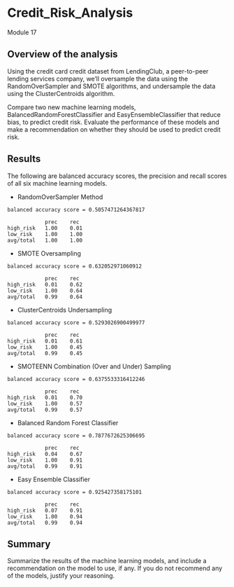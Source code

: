 # Credit_Risk_Analysis
Module 17

## Overview of the analysis 

Using the credit card credit dataset from LendingClub, a peer-to-peer lending services company, we’ll oversample the data using the RandomOverSampler and SMOTE algorithms, and undersample the data using the ClusterCentroids algorithm.  

Compare two new machine learning models, BalancedRandomForestClassifier and EasyEnsembleClassifier that reduce bias, to predict credit risk. Evaluate the performance of these models and make a recommendation on whether they should be used to predict credit risk.

## Results 

The following are balanced accuracy scores, the precision and recall scores of all six machine learning models.

* RandomOverSampler Method
```
balanced accuracy score = 0.5057471264367817

            prec    rec
high_risk   1.00    0.01
low_risk    1.00    1.00
avg/total   1.00    1.00
```
* SMOTE Oversampling
```
balanced accuracy score = 0.632052971060912

            prec    rec
high_risk   0.01    0.62
low_risk    1.00    0.64
avg/total   0.99    0.64
```
* ClusterCentroids Undersampling
```
balanced accuracy score = 0.5293026900499977

            prec    rec
high_risk   0.01    0.61
low_risk    1.00    0.45
avg/total   0.99    0.45
```
* SMOTEENN Combination (Over and Under) Sampling
```
balanced accuracy score = 0.6375533316412246

            prec    rec
high_risk   0.01    0.70
low_risk    1.00    0.57
avg/total   0.99    0.57
```
* Balanced Random Forest Classifier
```
balanced accuracy score = 0.7877672625306695

            prec    rec
high_risk   0.04    0.67
low_risk    1.00    0.91
avg/total   0.99    0.91
```
* Easy Ensemble Classifier
```
balanced accuracy score = 0.925427358175101

            prec    rec
high_risk   0.07    0.91
low_risk    1.00    0.94
avg/total   0.99    0.94
```
## Summary 

Summarize the results of the machine learning models, and include a recommendation on the model to use, if any. If you do not recommend any of the models, justify your reasoning.
